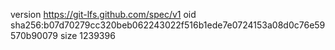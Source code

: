 version https://git-lfs.github.com/spec/v1
oid sha256:b07d70279cc320beb062243022f516b1ede7e0724153a08d0c76e59570b90079
size 1239396
